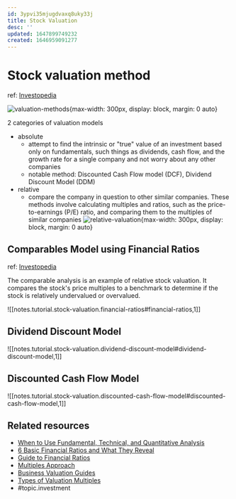 ```yaml
---
id: 3ypvi35mjugdvaxq8uky33j
title: Stock Valuation
desc: ''
updated: 1647899749232
created: 1646959091277
---
```

# Stock valuation method
ref: [Investopedia](https://www.investopedia.com/articles/fundamental-analysis/11/choosing-valuation-methods.asp)

![valuation-methods](https://cdn.corporatefinanceinstitute.com/assets/overview-valuation-methods.png){max-width: 300px, display: block, margin: 0 auto}

2 categories of valuation models
- absolute
  - attempt to find the intrinsic or "true" value of an investment based only on fundamentals, such things as dividends, cash flow, and the growth rate for a single company and not worry about any other companies
  - notable method: Discounted Cash Flow model (DCF), Dividend Discount Model (DDM)
- relative
  - compare the company in question to other similar companies. These methods involve calculating multiples and ratios, such as the price-to-earnings (P/E) ratio, and comparing them to the multiples of similar companies
  ![relative-valuation](https://cdn.corporatefinanceinstitute.com/assets/valuation-multiples-1200x720.png){max-width: 300px, display: block, margin: 0 auto}

## Comparables Model using Financial Ratios
ref: [Investopedia](https://www.investopedia.com/terms/m/multiplesapproach.asp)

The comparable analysis is an example of relative stock valuation. It compares the stock's price multiples to a benchmark to determine if the stock is relatively undervalued or overvalued.

![[notes.tutorial.stock-valuation.financial-ratios#financial-ratios,1]]

## Dividend Discount Model
![[notes.tutorial.stock-valuation.dividend-discount-model#dividend-discount-model,1]]

## Discounted Cash Flow Model
![[notes.tutorial.stock-valuation.discounted-cash-flow-model#discounted-cash-flow-model,1]]

## Related resources
- [When to Use Fundamental, Technical, and Quantitative Analysis](https://www.investopedia.com/ask/answers/050515/it-better-use-fundamental-analysis-technical-analysis-or-quantitative-analysis-evaluate-longterm.asp)
- [6 Basic Financial Ratios and What They Reveal](https://www.investopedia.com/financial-edge/0910/6-basic-financial-ratios-and-what-they-tell-you.aspx)
- [Guide to Financial Ratios](https://www.investopedia.com/articles/stocks/06/ratios.asp)
- [Multiples Approach](https://www.investopedia.com/terms/m/multiplesapproach.asp)
- [Business Valuation Guides](https://corporatefinanceinstitute.com/resources/knowledge/valuation/)
- [Types of Valuation Multiples](https://corporatefinanceinstitute.com/resources/knowledge/valuation/types-of-valuation-multiples/)
- #topic.investment